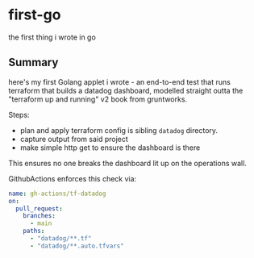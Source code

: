 # first-go

the first thing i wrote in go

## Summary

here's my first Golang applet i wrote - an end-to-end test that runs terraform that builds a datadog dashboard, modelled straight outta the "terraform up and running" v2 book from gruntworks.

Steps:

- plan and apply terraform config is sibling `datadog` directory.
- capture output from said project
- make simple http get to ensure the dashboard is there

This ensures no one breaks the dashboard lit up on the operations wall.

GithubActions enforces this check via:

```yaml
name: gh-actions/tf-datadog
on:
  pull_request:
    branches:
      - main
    paths:
      - "datadog/**.tf"
      - "datadog/**.auto.tfvars"
```
